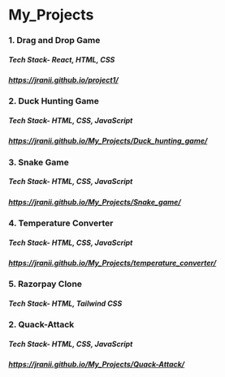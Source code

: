 # My_Projects

### 1. Drag and Drop Game
##### Tech Stack- React, HTML, CSS
##### https://jranii.github.io/project1/

### 2. Duck Hunting Game
##### Tech Stack- HTML, CSS, JavaScript 
##### https://jranii.github.io/My_Projects/Duck_hunting_game/

### 3. Snake Game
##### Tech Stack- HTML, CSS, JavaScript 
##### https://jranii.github.io/My_Projects/Snake_game/

### 4. Temperature Converter
##### Tech Stack- HTML, CSS, JavaScript 
##### https://jranii.github.io/My_Projects/temperature_converter/

### 5. Razorpay Clone
##### Tech Stack- HTML, Tailwind CSS

### 2. Quack-Attack
##### Tech Stack- HTML, CSS, JavaScript 
##### https://jranii.github.io/My_Projects/Quack-Attack/
